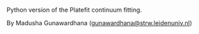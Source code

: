 Python version of the Platefit continuum fitting.

By Madusha Gunawardhana (gunawardhana@strw.leidenuniv.nl)
